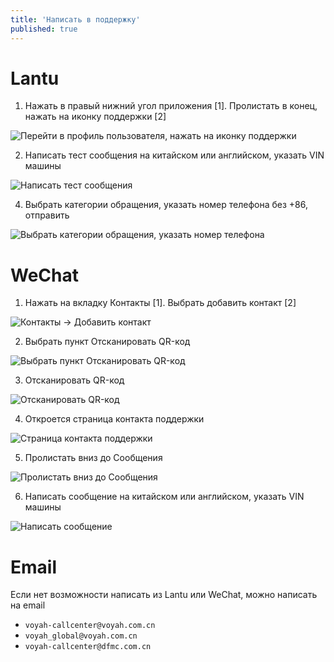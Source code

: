 ```yaml
---
title: 'Написать в поддержку'
published: true
---
```


# Lantu

1. Нажать в правый нижний угол приложения [1]. Пролистать в конец, нажать на иконку поддержки [2]

<img class=app-screenshot src='support-app-1.png' alt='Перейти в профиль пользователя, нажать на иконку поддержки'>

2. Написать тест сообщения на китайском или английском, указать VIN машины

<img class=app-screenshot src='support-app-2.png' alt='Написать тест сообщения'>

4. Выбрать категории обращения, указать номер телефона без +86, отправить

<img class=app-screenshot src='support-app-3.png' alt='Выбрать категории обращения, указать номер телефона'>

# WeChat

1. Нажать на вкладку Контакты [1]. Выбрать добавить контакт [2]

<img class=app-screenshot src='support-wechat-1.png' alt='Контакты -> Добавить контакт'>

2. Выбрать пункт Отсканировать QR-код

<img class=app-screenshot src='support-wechat-2.png' alt='Выбрать пункт Отсканировать QR-код'>

3. Отсканировать QR-код

<img class=app-screenshot src='support-wechat-3.jpg' alt='Отсканировать QR-код'>

4. Откроется страница контакта поддержки

<img class=app-screenshot src='support-wechat-4.png' alt='Страница контакта поддержки'>

5. Пролистать вниз до Сообщения

<img class=app-screenshot src='support-wechat-5.png' alt='Пролистать вниз до Сообщения'>

6. Написать сообщение на китайском или английском, указать VIN машины

<img class=app-screenshot src='support-wechat-6.png' alt='Написать сообщение'>

# Email

Если нет возможности написать из Lantu или WeChat, можно написать на email

* `voyah-callcenter@voyah.com.cn`
* `voyah_global@voyah.com.cn`
* `voyah-callcenter@dfmc.com.cn`

